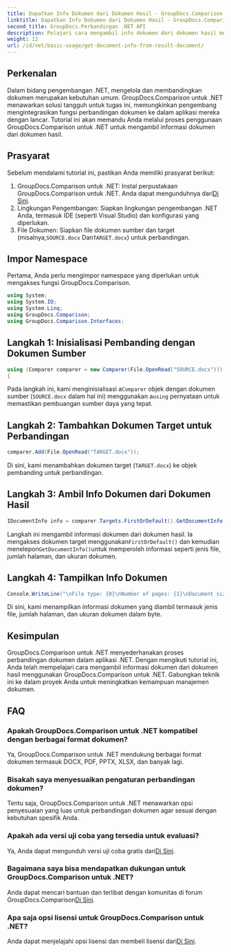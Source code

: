 ```yaml
---
title: Dapatkan Info Dokumen dari Dokumen Hasil - GroupDocs.Comparison untuk .NET
linktitle: Dapatkan Info Dokumen dari Dokumen Hasil - GroupDocs.Comparison untuk .NET
second_title: GroupDocs.Perbandingan .NET API
description: Pelajari cara mengambil info dokumen dari dokumen hasil menggunakan GroupDocs.Comparison untuk .NET. Penjelasan langkah mudah untuk pengembang .NET.
weight: 12
url: /id/net/basic-usage/get-document-info-from-result-document/
---
```

## Perkenalan
Dalam bidang pengembangan .NET, mengelola dan membandingkan dokumen merupakan kebutuhan umum. GroupDocs.Comparison untuk .NET menawarkan solusi tangguh untuk tugas ini, memungkinkan pengembang mengintegrasikan fungsi perbandingan dokumen ke dalam aplikasi mereka dengan lancar. Tutorial ini akan memandu Anda melalui proses penggunaan GroupDocs.Comparison untuk .NET untuk mengambil informasi dokumen dari dokumen hasil. 
## Prasyarat
Sebelum mendalami tutorial ini, pastikan Anda memiliki prasyarat berikut:
1. GroupDocs.Comparison untuk .NET: Instal perpustakaan GroupDocs.Comparison untuk .NET. Anda dapat mengunduhnya dari[Di Sini](https://releases.groupdocs.com/comparison/net/).
2. Lingkungan Pengembangan: Siapkan lingkungan pengembangan .NET Anda, termasuk IDE (seperti Visual Studio) dan konfigurasi yang diperlukan.
3.  File Dokumen: Siapkan file dokumen sumber dan target (misalnya,`SOURCE.docx` Dan`TARGET.docx`) untuk perbandingan.

## Impor Namespace
Pertama, Anda perlu mengimpor namespace yang diperlukan untuk mengakses fungsi GroupDocs.Comparison.

```csharp
using System;
using System.IO;
using System.Linq;
using GroupDocs.Comparison;
using GroupDocs.Comparison.Interfaces;
```

## Langkah 1: Inisialisasi Pembanding dengan Dokumen Sumber
```csharp
using (Comparer comparer = new Comparer(File.OpenRead("SOURCE.docx")))
{
```
 Pada langkah ini, kami menginisialisasi a`Comparer` objek dengan dokumen sumber (`SOURCE.docx` dalam hal ini) menggunakan a`using` pernyataan untuk memastikan pembuangan sumber daya yang tepat.
## Langkah 2: Tambahkan Dokumen Target untuk Perbandingan
```csharp
comparer.Add(File.OpenRead("TARGET.docx"));
```
Di sini, kami menambahkan dokumen target (`TARGET.docx`) ke objek pembanding untuk perbandingan.
## Langkah 3: Ambil Info Dokumen dari Dokumen Hasil
```csharp
IDocumentInfo info = comparer.Targets.FirstOrDefault().GetDocumentInfo();
```
 Langkah ini mengambil informasi dokumen dari dokumen hasil. Ia mengakses dokumen target menggunakan`FirstOrDefault()` dan kemudian menelepon`GetDocumentInfo()`untuk memperoleh informasi seperti jenis file, jumlah halaman, dan ukuran dokumen.
## Langkah 4: Tampilkan Info Dokumen
```csharp
Console.WriteLine("\nFile type: {0}\nNumber of pages: {1}\nDocument size: {2} bytes", info.FileType, info.PageCount, info.Size);
```
Di sini, kami menampilkan informasi dokumen yang diambil termasuk jenis file, jumlah halaman, dan ukuran dokumen dalam byte.

## Kesimpulan
GroupDocs.Comparison untuk .NET menyederhanakan proses perbandingan dokumen dalam aplikasi .NET. Dengan mengikuti tutorial ini, Anda telah mempelajari cara mengambil informasi dokumen dari dokumen hasil menggunakan GroupDocs.Comparison untuk .NET. Gabungkan teknik ini ke dalam proyek Anda untuk meningkatkan kemampuan manajemen dokumen.
## FAQ
### Apakah GroupDocs.Comparison untuk .NET kompatibel dengan berbagai format dokumen?
Ya, GroupDocs.Comparison untuk .NET mendukung berbagai format dokumen termasuk DOCX, PDF, PPTX, XLSX, dan banyak lagi.
### Bisakah saya menyesuaikan pengaturan perbandingan dokumen?
Tentu saja, GroupDocs.Comparison untuk .NET menawarkan opsi penyesuaian yang luas untuk perbandingan dokumen agar sesuai dengan kebutuhan spesifik Anda.
### Apakah ada versi uji coba yang tersedia untuk evaluasi?
 Ya, Anda dapat mengunduh versi uji coba gratis dari[Di Sini](https://releases.groupdocs.com/).
### Bagaimana saya bisa mendapatkan dukungan untuk GroupDocs.Comparison untuk .NET?
 Anda dapat mencari bantuan dan terlibat dengan komunitas di forum GroupDocs.Comparison[Di Sini](https://forum.groupdocs.com/c/comparison/12).
### Apa saja opsi lisensi untuk GroupDocs.Comparison untuk .NET?
 Anda dapat menjelajahi opsi lisensi dan membeli lisensi dari[Di Sini](https://purchase.groupdocs.com/buy).